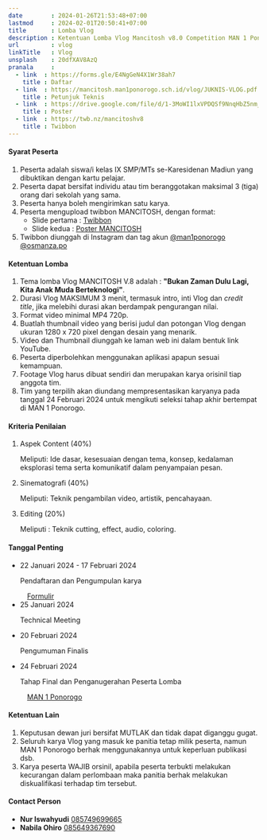 ```yaml
---
date        : 2024-01-26T21:53:48+07:00
lastmod     : 2024-02-01T20:50:41+07:00
title       : Lomba Vlog
description : Ketentuan Lomba Vlog Mancitosh v8.0 Competition MAN 1 Ponorogo
url         : vlog
linkTitle   : Vlog
unsplash    : 20dfXAV8AzQ
pranala     :
  - link  : https://forms.gle/E4NgGeN4X1Wr38ah7
    title : Daftar
  - link  : https://mancitosh.man1ponorogo.sch.id/vlog/JUKNIS-VLOG.pdf
    title : Petunjuk Teknis
  - link  : https://drive.google.com/file/d/1-3MoWI1lxVPDQSf9NnqHbZ5nm_spXBP7/view
    title : Poster
  - link  : https://twb.nz/mancitoshv8
    title : Twibbon
---
```


#### Syarat Peserta

1. Peserta adalah siswa/i kelas IX SMP/MTs se-Karesidenan Madiun yang dibuktikan dengan kartu pelajar.
2. Peserta dapat bersifat individu atau tim beranggotakan maksimal 3 (tiga) orang dari sekolah yang sama.
3. Peserta hanya boleh mengirimkan satu karya.
4. Peserta mengupload twibbon MANCITOSH, dengan format:
   - Slide pertama : [Twibbon](https://twb.nz/mancitoshv8)
   - Slide kedua : [Poster MANCITOSH](https://drive.google.com/file/d/1-3MoWI1lxVPDQSf9NnqHbZ5nm_spXBP7/view)
5. Twibbon diunggah di Instagram dan tag akun [@man1ponorogo](https://instagram.com/man1ponorogo) [@osmanza.po](https://instagram.com/osmanza.po)

#### Ketentuan Lomba

1. Tema lomba Vlog MANCITOSH V.8 adalah : **"Bukan Zaman Dulu Lagi, Kita Anak Muda Berteknologi"**.
2. Durasi Vlog MAKSIMUM 3 menit, termasuk intro, inti Vlog dan *credit title*, jika melebihi durasi akan berdampak pengurangan nilai.
3. Format video minimal MP4 720p.
4. Buatlah thumbnail video yang berisi judul dan potongan Vlog dengan ukuran 1280 x 720 pixel dengan desain yang menarik.
5. Video dan Thumbnail diunggah ke laman web ini dalam bentuk link YouTube.
6. Peserta diperbolehkan menggunakan aplikasi apapun sesuai kemampuan.
7. Footage Vlog harus dibuat sendiri dan merupakan karya orisinil tiap anggota tim.
8. Tim yang terpilih akan diundang mempresentasikan karyanya pada tanggal 24 Februari 2024 untuk mengikuti seleksi tahap akhir bertempat di MAN 1 Ponorogo.

#### Kriteria Penilaian

1. Aspek Content (40%)

    Meliputi: Ide dasar, kesesuaian dengan tema, konsep, kedalaman eksplorasi tema serta komunikatif dalam penyampaian pesan.

2. Sinematografi (40%)

    Meliputi: Teknik pengambilan video, artistik, pencahayaan.

3. Editing (20%)

    Meliputi : Teknik cutting, effect, audio, coloring.

#### Tanggal Penting

<ul class="timeline">
    <li class="mb-4">
        <div class="fw-bold">22 Januari 2024 - 17 Februari 2024</div>
        <p>Pendaftaran dan Pengumpulan karya</p>
        <a href="https://forms.gle/E4NgGeN4X1Wr38ah7" target="_blank" class="btn btn-outline-warning rounded-pill px-3"><svg class="bi me-2" width="1em" height="1em"><use href="#check2-circle"></use></svg>Formulir</a>
    </li>
    <li class="mb-4">
        <div class="fw-bold">25 Januari 2024</div>
        <p>Technical Meeting</p>
    </li>
    <li class="mb-4">
        <div class="fw-bold">20 Februari 2024</div>
        <p>Pengumuman Finalis</p>
    </li>
    <li class="mb-4">
        <div class="fw-bold">24 Februari 2024</div>
        <p>Tahap Final dan Penganugerahan Peserta Lomba</p>
        <a href="https://maps.app.goo.gl/x7miEgZQWk5VyAGv9" target="_blank" class="btn btn-outline-warning rounded-pill px-3"><svg class="bi me-2" width="1em" height="1em"><use href="#geo-alt-fill"></use></svg>MAN 1 Ponorogo</a>
    </li>
</ul>

#### Ketentuan Lain

1. Keputusan dewan juri bersifat MUTLAK dan tidak dapat diganggu gugat.
2. Seluruh karya Vlog yang masuk ke panitia tetap milik peserta, namun MAN 1 Ponorogo berhak menggunakannya untuk keperluan publikasi dsb.
3. Karya peserta WAJIB orsinil, apabila peserta terbukti melakukan kecurangan dalam perlombaan maka panitia berhak melakukan diskualifikasi terhadap tim tersebut.

#### Contact Person

- **Nur Iswahyudi** [085749699665](https://wa.me/6285749699665)
- **Nabila Ohiro** [085649367690](https://wa.me/6285649367690)
